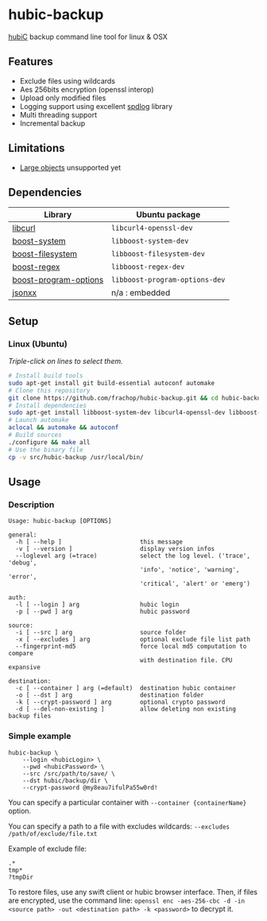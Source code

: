 # hubic-backup

[hubiC](https://hubic.com/) backup command line tool for linux & OSX

## Features

* Exclude files using wildcards
* Aes 256bits encryption (openssl interop)
* Upload only modified files
* Logging support using excellent [spdlog](https://github.com/gabime/spdlog) library
* Multi threading support
* Incremental backup 

## Limitations

* [Large objects](http://docs.openstack.org/developer/swift/overview_large_objects.html) unsupported yet

## Dependencies

| Library | Ubuntu package  |
| ------- | --------------- |
| [libcurl](http://curl.haxx.se/libcurl/) | `libcurl4-openssl-dev` | 
| [boost-system](http://www.boost.org/doc/libs/1_55_0/libs/system/doc/index.html) |  `libboost-system-dev` | 
| [boost-filesystem](http://www.boost.org/doc/libs/1_57_0/libs/filesystem/doc/index.htm) | `libboost-filesystem-dev` |
| [boost-regex](http://www.boost.org/doc/libs/1_57_0/libs/regex/doc/html/index.html) | `libboost-regex-dev` |
| [boost-program-options](http://www.boost.org/doc/libs/1_57_0/doc/html/program_options.html) | `libboost-program-options-dev` |
| [jsonxx](https://github.com/hjiang/jsonxx) | n/a : embedded | 

## Setup

### Linux (Ubuntu)

*Triple-click on lines to select them.*

```bash
# Install build tools
sudo apt-get install git build-essential autoconf automake
# Clone this repository
git clone https://github.com/frachop/hubic-backup.git && cd hubic-backup/
# Install dependencies 
sudo apt-get install libboost-system-dev libcurl4-openssl-dev libboost-filesystem-dev libboost-regex-dev libboost-program-options-dev libssl-dev
# Launch automake
aclocal && automake && autoconf
# Build sources
./configure && make all
# Use the binary file
cp -v src/hubic-backup /usr/local/bin/
```
 
## Usage

### Description

```
Usage: hubic-backup [OPTIONS]

general:
  -h [ --help ]                      this message
  -v [ --version ]                   display version infos
  --loglevel arg (=trace)            select the log level. ('trace', 'debug', 
                                     'info', 'notice', 'warning', 'error', 
                                     'critical', 'alert' or 'emerg')

auth:
  -l [ --login ] arg                 hubic login
  -p [ --pwd ] arg                   hubic password

source:
  -i [ --src ] arg                   source folder
  -x [ --excludes ] arg              optional exclude file list path
  --fingerprint-md5                  force local md5 computation to compare 
                                     with destination file. CPU expansive

destination:
  -c [ --container ] arg (=default)  destination hubic container
  -o [ --dst ] arg                   destination folder
  -k [ --crypt-password ] arg        optional crypto password
  -d [ --del-non-existing ]          allow deleting non existing backup files
```

### Simple example

```
hubic-backup \
	--login <hubicLogin> \
	--pwd <hubicPassword> \
	--src /src/path/to/save/ \
	--dst hubic/backup/dir \
	--crypt-password @my8eau7ifulPa55w0rd!		
```

You can specify a particular container with `--container {containerName}` option.

You can specify a path to a file with excludes wildcards: `--excludes /path/of/exclude/file.txt`

Example of exclude file:

```
.*
tmp*
?tmpDir
```

To restore files, use any swift client or hubic browser interface. Then, if files are encrypted, use the command line: `openssl enc -aes-256-cbc -d -in <source path> -out <destination path> -k <password>` to decrypt it.
